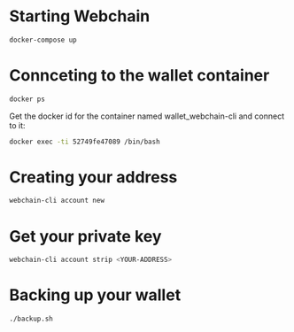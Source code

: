 # Starting Webchain

```bash
docker-compose up
```

# Connceting to the wallet container

```bash
docker ps
```

Get the docker id for the container named wallet_webchain-cli and connect to it:

```bash
docker exec -ti 52749fe47089 /bin/bash
```

# Creating your address

```bash
webchain-cli account new
```

# Get your private key

```bash
webchain-cli account strip <YOUR-ADDRESS>
```

# Backing up your wallet

```bash
./backup.sh
```
